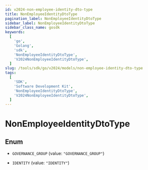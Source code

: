 ```yaml
---
id: v2024-non-employee-identity-dto-type
title: NonEmployeeIdentityDtoType
pagination_label: NonEmployeeIdentityDtoType
sidebar_label: NonEmployeeIdentityDtoType
sidebar_class_name: gosdk
keywords:
  [
    'go',
    'Golang',
    'sdk',
    'NonEmployeeIdentityDtoType',
    'V2024NonEmployeeIdentityDtoType',
  ]
slug: /tools/sdk/go/v2024/models/non-employee-identity-dto-type
tags:
  [
    'SDK',
    'Software Development Kit',
    'NonEmployeeIdentityDtoType',
    'V2024NonEmployeeIdentityDtoType',
  ]
---
```


# NonEmployeeIdentityDtoType

## Enum

- `GOVERNANCE_GROUP` (value: `"GOVERNANCE_GROUP"`)

- `IDENTITY` (value: `"IDENTITY"`)
